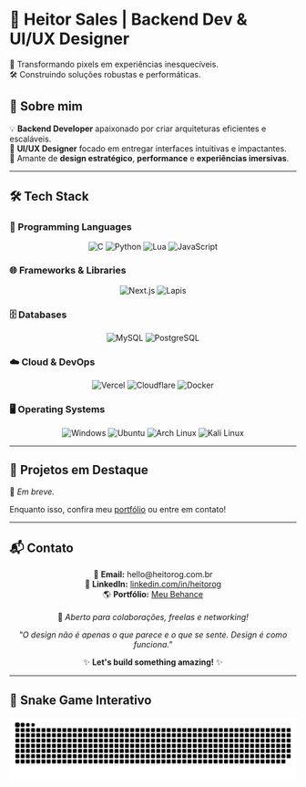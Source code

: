 # 🚀 Heitor Sales | Backend Dev & UI/UX Designer  

🎨 Transformando pixels em experiências inesquecíveis.  
🛠️ Construindo soluções robustas e performáticas.

## 🌟 Sobre mim  

💡 **Backend Developer** apaixonado por criar arquiteturas eficientes e escaláveis.  
🎨 **UI/UX Designer** focado em entregar interfaces intuitivas e impactantes.  
📍 Amante de **design estratégico**, **performance** e **experiências imersivas**.  

---

## 🛠️ Tech Stack  

### 🚀 Programming Languages  
<p align="center">
  <img src="https://img.shields.io/badge/C-00599C?style=for-the-badge&logo=c&logoColor=white" alt="C">
  <img src="https://img.shields.io/badge/Python-3776AB?style=for-the-badge&logo=python&logoColor=white" alt="Python">
  <img src="https://img.shields.io/badge/Lua-2C2D72?style=for-the-badge&logo=lua&logoColor=white" alt="Lua">
  <img src="https://img.shields.io/badge/JavaScript-F7DF1E?style=for-the-badge&logo=javascript&logoColor=black" alt="JavaScript">
</p>

### 🌐 Frameworks & Libraries  
<p align="center">
  <img src="https://img.shields.io/badge/Next.js-000000?style=for-the-badge&logo=next.js&logoColor=white" alt="Next.js">
  <img src="https://img.shields.io/badge/Lapis-2C2D72?style=for-the-badge&logo=lua&logoColor=white" alt="Lapis">
</p>

### 🗄️ Databases  
<p align="center">
  <img src="https://img.shields.io/badge/MySQL-4479A1?style=for-the-badge&logo=mysql&logoColor=white" alt="MySQL">
  <img src="https://img.shields.io/badge/PostgreSQL-336791?style=for-the-badge&logo=postgresql&logoColor=white" alt="PostgreSQL">
</p>

### ☁️ Cloud & DevOps  
<p align="center">
  <img src="https://img.shields.io/badge/Vercel-000000?style=for-the-badge&logo=vercel&logoColor=white" alt="Vercel">
  <img src="https://img.shields.io/badge/Cloudflare-F38020?style=for-the-badge&logo=cloudflare&logoColor=white" alt="Cloudflare">
  <img src="https://img.shields.io/badge/Docker-2496ED?style=for-the-badge&logo=docker&logoColor=white" alt="Docker">
</p>

### 🖥️ Operating Systems  
<p align="center">
  <img src="https://img.shields.io/badge/Windows-0078D6?style=for-the-badge&logo=windows&logoColor=white" alt="Windows">
  <img src="https://img.shields.io/badge/Ubuntu-E95420?style=for-the-badge&logo=ubuntu&logoColor=white" alt="Ubuntu">
  <img src="https://img.shields.io/badge/Arch_Linux-1793D1?style=for-the-badge&logo=arch-linux&logoColor=white" alt="Arch Linux">
  <img src="https://img.shields.io/badge/Kali_Linux-557C94?style=for-the-badge&logo=kali-linux&logoColor=white" alt="Kali Linux">
</p>

---

## 📂 **Projetos em Destaque**  

🚧 _Em breve._  

Enquanto isso, confira meu [portfólio](https://heitorog.com.br) ou entre em contato!  

---

## 📬 **Contato**  

<p align="center">
  📧 <strong>Email:</strong> hello@heitorog.com.br <br>
  🔗 <strong>LinkedIn:</strong> <a href="https://linkedin.com/in/heitorog">linkedin.com/in/heitorog</a> <br>
  🌎 <strong>Portfólio:</strong> <a href="https://www.behance.net/heitorog">Meu Behance</a> <br><br>
  💬 <em>Aberto para colaborações, freelas e networking!</em>  
</p>

<p align="center">
  <em>"O design não é apenas o que parece e o que se sente. Design é como funciona."</em>  
</p>

<p align="center">
  ✨ <strong>Let's build something amazing!</strong> ✨
</p>

---

## 🐍 Snake Game Interativo  

<p align="center">
  <img src="https://raw.githubusercontent.com/Platane/snk/output/github-contribution-grid-snake.svg" alt="Snake Animation" />
</p>
